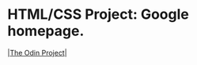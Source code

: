 
# HTML/CSS Project: Google homepage.
|[The Odin Project](http://www.theodinproject.com/web-development-101/html-css?ref=lnav)|
